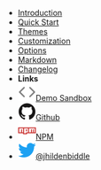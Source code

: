 <!-- markdownlint-disable-next-line first-line-heading -->
- [Introduction](简介)
- [Quick Start](快速开始)
- [Themes](局部特征检索)
- [Customization](局部特征匹配)
- [Options](局部特征)
- [Markdown](图像哈希)
- [Changelog](changelog)
- **Links**
- [![Code](assets/img/code.svg)Demo Sandbox](https://codesandbox.io/s/xv36w4695o)
- [![Github](assets/img/github.svg)Github](https://github.com/jhildenbiddle/docsify-themeable)
- [![NPM](assets/img/npm.svg)NPM](https://www.npmjs.com/package/docsify-themeable)
- [![Twitter](assets/img/twitter.svg)@jhildenbiddle](http://twitter.com/jhildenbiddle)
